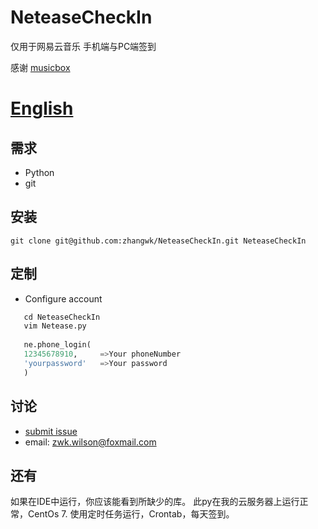 # NeteaseCheckIn

仅用于网易云音乐 手机端与PC端签到

感谢 [musicbox](https://github.com/darknessomi/musicbox)
 
[English](https://github.com/zhangwk/NeteaseCheckIn/blob/master/README.md)  
=========================

需求
------------
* Python  
* git


安装
------------
```
git clone git@github.com:zhangwk/NeteaseCheckIn.git NeteaseCheckIn
```
定制
--------

* Configure account
```python
   cd NeteaseCheckIn
   vim Netease.py
   
   ne.phone_login(
   12345678910,     =>Your phoneNumber
   'yourpassword'   =>Your password
   )
```
讨论
----------
- [submit issue](https://github.com/zhangwk/NeteaseCheckIn/issues/new)
- email: zwk.wilson@foxmail.com


还有
--------
如果在IDE中运行，你应该能看到所缺少的库。
此py在我的云服务器上运行正常，CentOs 7.
使用定时任务运行，Crontab，每天签到。

